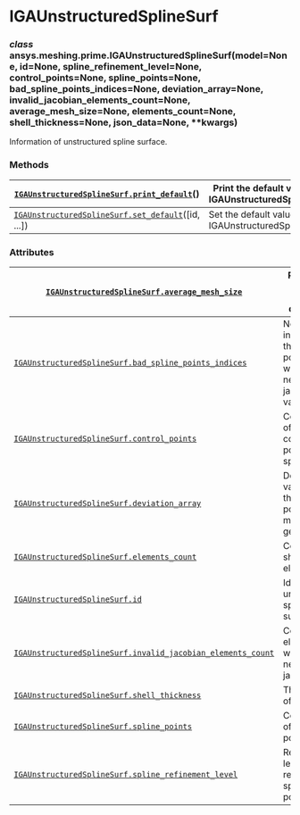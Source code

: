 <!-- vale off -->

# IGAUnstructuredSplineSurf

### *class* ansys.meshing.prime.IGAUnstructuredSplineSurf(model=None, id=None, spline_refinement_level=None, control_points=None, spline_points=None, bad_spline_points_indices=None, deviation_array=None, invalid_jacobian_elements_count=None, average_mesh_size=None, elements_count=None, shell_thickness=None, json_data=None, \*\*kwargs)

Information of unstructured spline surface.

<!-- !! processed by numpydoc !! -->

### Methods

| [`IGAUnstructuredSplineSurf.print_default`](ansys.meshing.prime.IGAUnstructuredSplineSurf.print_default.md#ansys.meshing.prime.IGAUnstructuredSplineSurf.print_default)()    | Print the default values of IGAUnstructuredSplineSurf.   |
|------------------------------------------------------------------------------------------------------------------------------------------------------------------------------|----------------------------------------------------------|
| [`IGAUnstructuredSplineSurf.set_default`](ansys.meshing.prime.IGAUnstructuredSplineSurf.set_default.md#ansys.meshing.prime.IGAUnstructuredSplineSurf.set_default)([id, ...]) | Set the default values of IGAUnstructuredSplineSurf.     |

### Attributes

| [`IGAUnstructuredSplineSurf.average_mesh_size`](ansys.meshing.prime.IGAUnstructuredSplineSurf.average_mesh_size.md#ansys.meshing.prime.IGAUnstructuredSplineSurf.average_mesh_size)                                           | Reference length to compute deviation.                                    |
|-------------------------------------------------------------------------------------------------------------------------------------------------------------------------------------------------------------------------------|---------------------------------------------------------------------------|
| [`IGAUnstructuredSplineSurf.bad_spline_points_indices`](ansys.meshing.prime.IGAUnstructuredSplineSurf.bad_spline_points_indices.md#ansys.meshing.prime.IGAUnstructuredSplineSurf.bad_spline_points_indices)                   | Node indices in the spline points list which has negative jacobian value. |
| [`IGAUnstructuredSplineSurf.control_points`](ansys.meshing.prime.IGAUnstructuredSplineSurf.control_points.md#ansys.meshing.prime.IGAUnstructuredSplineSurf.control_points)                                                    | Coordinates of the control points of the spline.                          |
| [`IGAUnstructuredSplineSurf.deviation_array`](ansys.meshing.prime.IGAUnstructuredSplineSurf.deviation_array.md#ansys.meshing.prime.IGAUnstructuredSplineSurf.deviation_array)                                                 | Deviation value from the spline point to the model geometry.              |
| [`IGAUnstructuredSplineSurf.elements_count`](ansys.meshing.prime.IGAUnstructuredSplineSurf.elements_count.md#ansys.meshing.prime.IGAUnstructuredSplineSurf.elements_count)                                                    | Count of shell elements.                                                  |
| [`IGAUnstructuredSplineSurf.id`](ansys.meshing.prime.IGAUnstructuredSplineSurf.id.md#ansys.meshing.prime.IGAUnstructuredSplineSurf.id)                                                                                        | Id of the unstructured spline surface.                                    |
| [`IGAUnstructuredSplineSurf.invalid_jacobian_elements_count`](ansys.meshing.prime.IGAUnstructuredSplineSurf.invalid_jacobian_elements_count.md#ansys.meshing.prime.IGAUnstructuredSplineSurf.invalid_jacobian_elements_count) | Count of elements with negative jacobian.                                 |
| [`IGAUnstructuredSplineSurf.shell_thickness`](ansys.meshing.prime.IGAUnstructuredSplineSurf.shell_thickness.md#ansys.meshing.prime.IGAUnstructuredSplineSurf.shell_thickness)                                                 | Thickness of shell.                                                       |
| [`IGAUnstructuredSplineSurf.spline_points`](ansys.meshing.prime.IGAUnstructuredSplineSurf.spline_points.md#ansys.meshing.prime.IGAUnstructuredSplineSurf.spline_points)                                                       | Coordinates of the spline points.                                         |
| [`IGAUnstructuredSplineSurf.spline_refinement_level`](ansys.meshing.prime.IGAUnstructuredSplineSurf.spline_refinement_level.md#ansys.meshing.prime.IGAUnstructuredSplineSurf.spline_refinement_level)                         | Refinement level for rendering of spline points.                          |
<!-- vale on -->
